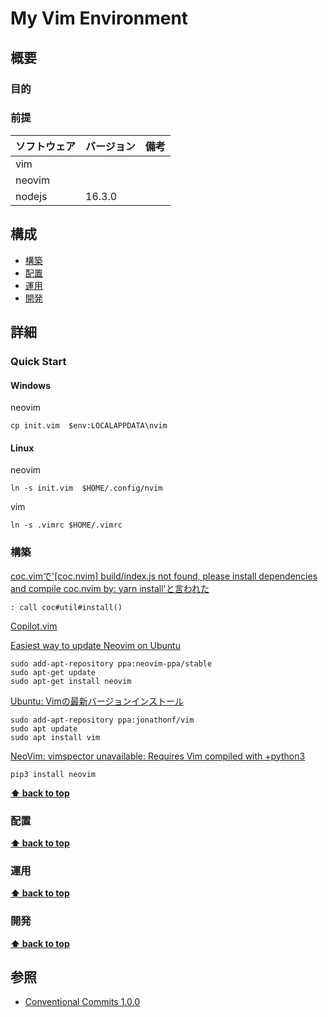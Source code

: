 # My Vim Environment
## 概要

### 目的

### 前提

| ソフトウェア | バージョン | 備考 |
| :----------- | :--------- | :--- |
| vim          |     |      |
| neovim       |     |      |
| nodejs       | 16.3.0    |      |

## 構成

- [構築](#構築)
- [配置](#配置)
- [運用](#運用)
- [開発](#開発)

## 詳細

### Quick Start

#### Windows

neovim

```
cp init.vim  $env:LOCALAPPDATA\nvim
```
#### Linux

neovim

```
ln -s init.vim  $HOME/.config/nvim
```

vim

```
ln -s .vimrc $HOME/.vimrc
```

### 構築


[coc.vimで'[coc.nvim] build/index.js not found, please install dependencies and compile coc.nvim by: yarn install'と言われた](https://qiita.com/Taichi-yzrh/items/5868e618c82e328c89f6)
```vim
: call coc#util#install()
```

[Copilot.vim](https://github.com/github/copilot.vim)

[Easiest way to update Neovim on Ubuntu](https://medium.com/@leonardormlins/easiest-way-to-update-neovim-on-ubuntu-a283c66d5322)
```
sudo add-apt-repository ppa:neovim-ppa/stable
sudo apt-get update
sudo apt-get install neovim
```
[Ubuntu: Vimの最新バージョンインストール](https://qiita.com/Fell/items/8619385da8e09a59c787)
```
sudo add-apt-repository ppa:jonathonf/vim
sudo apt update
sudo apt install vim
```

[NeoVim: vimspector unavailable: Requires Vim compiled with +python3](https://stackoverflow.com/questions/74036547/neovim-vimspector-unavailable-requires-vim-compiled-with-python3)
```
pip3 install neovim
```

**[⬆ back to top](#構成)**

### 配置

**[⬆ back to top](#構成)**

### 運用

**[⬆ back to top](#構成)**

### 開発

**[⬆ back to top](#構成)**

## 参照
- [Conventional Commits 1.0.0](https://www.conventionalcommits.org/ja/v1.0.0/)
